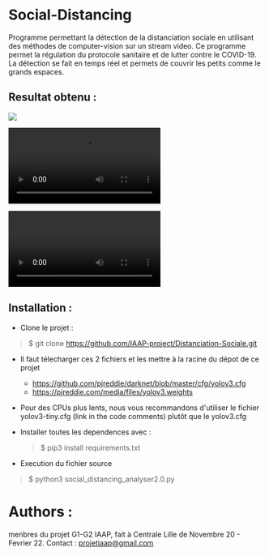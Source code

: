 # Social-Distancing

Programme permettant la détection de la distanciation sociale en utilisant des méthodes de computer-vision sur un stream video.
Ce programme permet la régulation du protocole sanitaire et de lutter contre le COVID-19.
La détection se fait en temps réel et permets de couvrir les petits comme le grands espaces.


## Resultat obtenu : 
![](op2.gif)

![](https://github.com/IAAP-project/Distanciation-Sociale/blob/main/op_video_test7.mp4)

![](https://github.com/IAAP-project/Distanciation-Sociale/blob/main/op_Airport_q3.mp4)


## Installation :
* Clone le projet : 
> $ git clone https://github.com/IAAP-project/Distanciation-Sociale.git


* Il faut télecharger ces 2 fichiers et les mettre à la racine du dépot de ce projet
   - https://github.com/pjreddie/darknet/blob/master/cfg/yolov3.cfg
   - https://pjreddie.com/media/files/yolov3.weights
* Pour des CPUs plus lents, nous vous recommandons d'utiliser le fichier yolov3-tiny.cfg (link in the code comments) plutôt que le yolov3.cfg 
* Installer toutes les  dependences avec : 
  > $ pip3 install requirements.txt

* Execution du fichier source
> $ python3 social_distancing_analyser2.0.py


# Authors : 
menbres du projet G1-G2 IAAP, fait à Centrale Lille de Novembre 20 - Fevrier 22.
Contact : projetiaap@gmail.com
